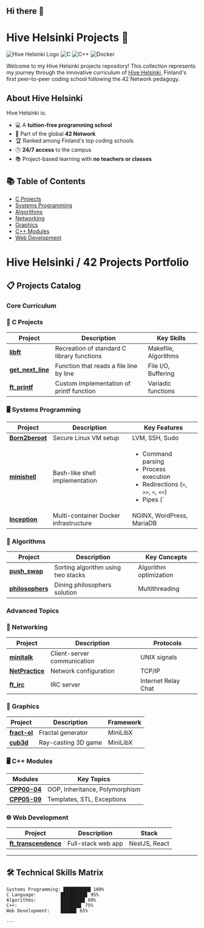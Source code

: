 ## Hi there 👋

# Hive Helsinki Projects 🚀

![Hive Helsinki Logo](https://img.shields.io/badge/Hive-Helsinki-000000?style=for-the-badge&logo=data:image/svg+xml;base64,[BASE64_ENCODED_HIVE_LOGO])
![C](https://img.shields.io/badge/C-00599C?style=for-the-badge&logo=c&logoColor=white)
![C++](https://img.shields.io/badge/C++-00599C?style=for-the-badge&logo=c%2B%2B&logoColor=white)
![Docker](https://img.shields.io/badge/Docker-2496ED?style=for-the-badge&logo=docker&logoColor=white)

Welcome to my Hive Helsinki projects repository! This collection represents my journey through the innovative curriculum of [Hive Helsinki](https://www.hive.fi), Finland's first peer-to-peer coding school following the 42 Network pedagogy.

## About Hive Helsinki
Hive Helsinki is:
- 💻 A **tuition-free programming school**
- 🤝 Part of the global **42 Network**
- 🏆 Ranked among Finland's top coding schools
- 🕒 **24/7 access** to the campus
- 📚 Project-based learning with **no teachers or classes**

## 📚 Table of Contents
- [C Projects](#-c-projects)
- [Systems Programming](#-c-projects)
- [Algorithms](#-algorithms)
- [Networking](#-networking)
- [Graphics](#-graphics)
- [C++ Modules](#-web-development)
- [Web Development](#-web-development)

# Hive Helsinki / 42 Projects Portfolio

## 📋 Projects Catalog

### Core Curriculum

### 🔧 C Projects
| Project | Description | Key Skills |
|---------|-------------|------------|
| **[libft](https://github.com/coding-school-projects/libft)** | Recreation of standard C library functions | Makefile, Algorithms |
| **[get_next_line](https://github.com/coding-school-projects/get_next_line)** | Function that reads a file line by line | File I/O, Buffering |
| **[ft_printf](https://github.com/coding-school-projects/ft_printf)** | Custom implementation of printf function | Variadic functions |

### 🖥️ Systems Programming
| Project | Description | Key Features |
|---------|-------------|--------------|
| **[Born2beroot](https://github.com/coding-school-projects/born2beRoot)** | Secure Linux VM setup | LVM, SSH, Sudo |
| **[minishell](https://github.com/coding-school-projects/minishell)** | Bash-like shell implementation | <ul><li>Command parsing</li><li>Process execution</li><li>Redirections (`>`, `>>`, `<`, `<<`)</li><li>Pipes (`|`)</li><li>Signals (Ctrl-C/D)</li><li>Builtins (echo, cd, export)</li></ul> |
| **[Inception](https://github.com/coding-school-projects/inception)** | Multi-container Docker infrastructure | NGINX, WordPress, MariaDB |

### 🧠 Algorithms
| Project | Description | Key Concepts |
|---------|-------------|--------------|
| **[push_swap](https://github.com/coding-school-projects/push_swap)** | Sorting algorithm using two stacks | Algorithm optimization |
| **[philosophers](https://github.com/coding-school-projects/philosophers)** | Dining philosophers solution | Multithreading |

### Advanced Topics

### 📡 Networking
| Project | Description | Protocols |
|---------|-------------|-----------|
| **[minitalk](https://github.com/coding-school-projects/minitalk)** | Client-server communication | UNIX signals |
| **[NetPractice](https://github.com/coding-school-projects/netpractice)** | Network configuration | TCP/IP |
| **[ft_irc](https://github.com/coding-school-projects/ft_irc)** | IRC server | Internet Relay Chat |

### 🎨 Graphics
| Project | Description | Framework |
|---------|-------------|-----------|
| **[fract-ol](https://github.com/coding-school-projects/fract-ol)** | Fractal generator | MiniLibX |
| **[cub3d](https://github.com/coding-school-projects/cub3d)** | Ray-casting 3D game | MiniLibX |

### 🖥️ C++ Modules
| Modules | Key Topics |
|---------|------------|
| **[CPP00-04](https://github.com/coding-school-projects/cpp_modules)** | OOP, Inheritance, Polymorphism |
| **[CPP05-09](https://github.com/coding-school-projects/cpp_modules)** | Templates, STL, Exceptions |

### 🌐 Web Development
| Project | Description | Stack |
|---------|-------------|-------|
| **[ft_transcendence](https://github.com/coding-school-projects/fr_transcendence)** | Full-stack web app | NestJS, React |

---

## 🛠️ Technical Skills Matrix

```text
Systems Programming: ██████████ 100%
C Language:         █████████▊ 95%
Algorithms:         ████████▉ 88%
C++:                ███████▌ 75%
Web Development:    █████▊ 65%

---
